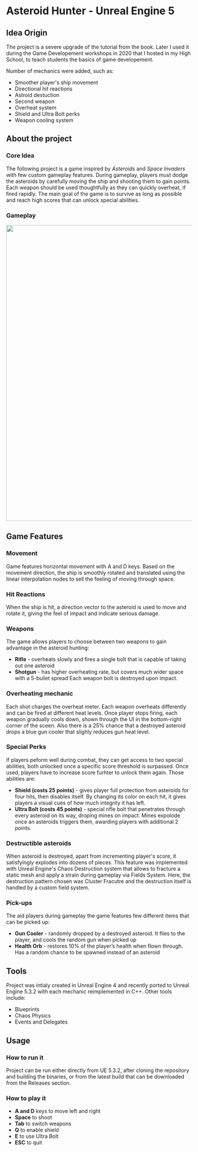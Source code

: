 # Asteroid Hunter - Unreal Engine 5

## Idea Origin
The project is a severe upgrade of the tutorial from the book. Later I used it during the Game Developement workshops in 2020 that I hosted in my High School, to teach students the basics of game developement.  

Number of mechanics were added, such as:
* Smoother player's ship movement
* Directional hit reactions
* Astroid destuction
* Second weapon
* Overheat system
* Shield and Ultra Bolt perks
* Weapon cooling system

## About the project

### Core Idea
The following project is a game inspired by _Asteroids_ and _Space Invaders_ with few custom gameplay features. During gameplay, players must dodge the asteroids by carefully moving the ship and shooting them to gain points. Each weapon should be used thoughtfully as they can quickly overheat, if fired rapidly. The main goal of the game is to survive as long as possible and reach high scores that can unlock special abilities.

### Gameplay
<p align="center">
  <img src="https://github.com/user-attachments/assets/10a67392-0c61-4a2f-a1fd-2aacb016fb45" width="800">
</p>

## Game Features

### Movement
Game features horizontal movement with A and D keys. Based on the movement direction, the ship is smoothly rotated and translated using the linear interpolation nodes to sell the feeling of moving through space.

### Hit Reactions
When the ship is hit, a direction vector to the asteroid is used to move and rotate it, giving the feel of impact and indicate serious damage.

### Weapons
The game allows players to choose between two weapons to gain advantage in the asteroid hunting:
* **Rifle** - overheats slowly and fires a single bolt that is capable of taking out one asteroid
* **Shotgun** - has higher overheating rate, but covers much wider space with a 5-bullet spread
Each weapon bolt is destroyed upon impact.

### Overheating mechanic
Each shot charges the overheat meter. Each weapon overheats differently and can be fired at different heat levels. Once player stops firing, each weapon gradually cools down, shown through the UI in the bottom-right corner of the sceen. Also there is a 25% chance that a destroyed asteroid drops a blue gun cooler that slighly reduces gun heat level.

### Special Perks
If players peform well during combat, they can get access to two special abilities, both unlocked once a specific score threshold is surpassed. Once used, players have to increase score furhter to unlock them again.
Those abilities are:
* **Shield (costs 25 points)** - gives player full protection from asteroids for four hits, then disables itself. By changing its color on each hit, it gives players a visual cues of how much integrity it has left.
* **Ultra Bolt (costs 45 points)** - special rifle bolt that penetrates through every asteroid on its way, droping mines on impact. Mines expolode once an asteroids triggers them, awarding players with additional 2 points.

### Destructible asteroids
When asteroid is destroyed, apart from incrementing player's score, it satisfyingly explodes into dozens of pieces. This feature was implemented with Unreal Engine's Chaos Destruction system that allows to fracture a static mesh and apply a strain during gameplay via Fields System. Here, the destruction pattern chosen was Cluster Fracutre and the destruction itself is handled by a custom field system.

### Pick-ups
The aid players during gameplay the game features few different items that can be picked up:
* **Gun Cooler** - randomly dropped by a destroyed asteroid. It flies to the player, and cools the random gun when picked up
* **Health Orb** - restores 10% of the player’s health when flown through. Has a random chance to be spawned instead of an asteroid

## Tools
Project was intialy created in Unreal Engine 4 and recently ported to Unreal Engine 5.3.2 with each mechanic reimplemented in C++. 
Other tools include:
* Blueprints
* Chaos Physics
* Events and Delegates

## Usage
### How to run it
Project can be run either directly from UE 5.3.2, after cloning the repository and building the binaries, or from the latest build that can be downloaded from the Releases section.

### How to play it
* **A and D** keys to move left and right
* **Space** to shoot
* **Tab** to switch weapons
* **Q** to enable shield
* **E** to use Ultra Bolt
* **ESC** to quit
